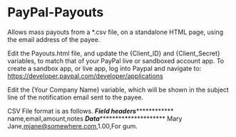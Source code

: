 # PayPal-Payouts
Allows mass payouts from a *.csv file, on a standalone HTML page, using the email address of the payee.

Edit the Payouts.html file, and update the {Client_ID} and {Client_Secret} variables, to match that of your PayPal live or sandboxed account app.
To create a sandbox app, or live app, log into Paypal and navigate to: https://developer.paypal.com/developer/applications

Edit the {Your Company Name} variable, which will be shown in the subject line of the notification email sent to the payee.

CSV File format is as follows.
*************Field headers*************************
name,email,amount,notes
*************Data**********************************
Mary Jane,mjane@somewhere.com,1.00,For gum.
